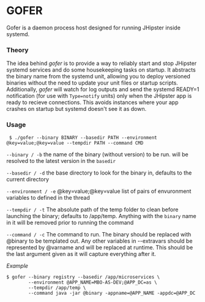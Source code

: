 # GOFER
Gofer is a daemon process host designed for running JHipster inside systemd.

### Theory
The idea behind *gofer* is to provide a way to reliably start and stop JHipster systemd services and do some housekeeping tasks on startup. It abstracts the binary name from the systemd unit, allowing you to deploy versioned binaries without the need to update your unit files or startup scripts. Additionally, *gofer* will watch for log outputs and send the systemd READY=1 notification (for use with `Type=notify` units) only when the JHipster app is ready to recieve connections. This avoids instances where your app crashes on startup but systemd doesn't see it as down.

### Usage
` $ ./gofer --binary BINARY --basedir PATH --environment @key=value;@key=value --tempdir PATH --command CMD`

`--binary / -b` the name of the binary (without version) to be run. will be resolved to the latest version in the `basedir`

`--basedir / -d` the base directory to look for the binary in, defaults to the current directory

`--environment / -e` @key=value;@key=value list of pairs of envuronment variables to defined in the thread

`--tempdir / -t` The absolute path of the temp folder to clean before launching the binary; defaults to /app/temp. Anything with the `binary` name in it will be removed prior to running the command

`--command / -c` The command to run. The binary should be replaced with @binary to be templated out. Any other variables in --extravars should be represented by @varname and will be replaced at runtime. This should be the last argument given as it will capture everything after it.

*Example*
```shell
$ gofer --binary registry --basedir /app/microservices \
        --environment @APP_NAME=MBO-AS-DEV;@APP_DC=as \
        --tempdir /app/temp \
        --command java -jar @binary -appname=@APP_NAME -appdc=@APP_DC
```

